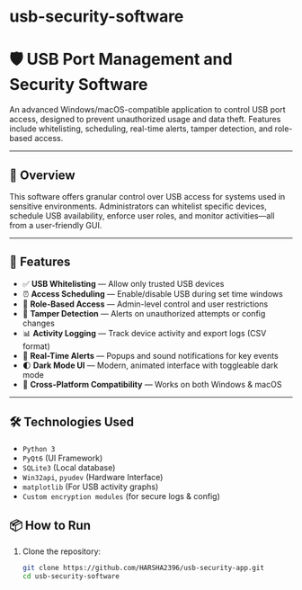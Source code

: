 # usb-security-software
# 🛡️ USB Port Management and Security Software

An advanced Windows/macOS-compatible application to control USB port access, designed to prevent unauthorized usage and data theft. Features include whitelisting, scheduling, real-time alerts, tamper detection, and role-based access.

---

## 📝 Overview

This software offers granular control over USB access for systems used in sensitive environments. Administrators can whitelist specific devices, schedule USB availability, enforce user roles, and monitor activities—all from a user-friendly GUI.

---

## 🚀 Features

- ✅ **USB Whitelisting** — Allow only trusted USB devices
- ⏰ **Access Scheduling** — Enable/disable USB during set time windows
- 🔐 **Role-Based Access** — Admin-level control and user restrictions
- 🚨 **Tamper Detection** — Alerts on unauthorized attempts or config changes
- 📊 **Activity Logging** — Track device activity and export logs (CSV format)
- 🔔 **Real-Time Alerts** — Popups and sound notifications for key events
- 🌓 **Dark Mode UI** — Modern, animated interface with toggleable dark mode
- 🔄 **Cross-Platform Compatibility** — Works on both Windows & macOS

---

## 🛠️ Technologies Used

- `Python 3`
- `PyQt6` (UI Framework)
- `SQLite3` (Local database)
- `Win32api`, `pyudev` (Hardware Interface)
- `matplotlib` (For USB activity graphs)
- `Custom encryption modules` (for secure logs & config)



## 📦 How to Run

1. Clone the repository:
   ```bash
   git clone https://github.com/HARSHA2396/usb-security-app.git
   cd usb-security-software
